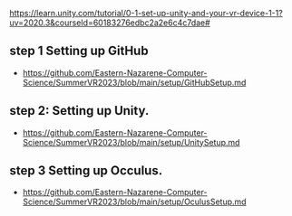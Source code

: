 https://learn.unity.com/tutorial/0-1-set-up-unity-and-your-vr-device-1-1?uv=2020.3&courseId=60183276edbc2a2e6c4c7dae#

## step 1 Setting up GitHub
- https://github.com/Eastern-Nazarene-Computer-Science/SummerVR2023/blob/main/setup/GitHubSetup.md
## step 2: Setting up Unity.
- https://github.com/Eastern-Nazarene-Computer-Science/SummerVR2023/blob/main/setup/UnitySetup.md

## step 3 Setting up Occulus.
- https://github.com/Eastern-Nazarene-Computer-Science/SummerVR2023/blob/main/setup/OculusSetup.md
